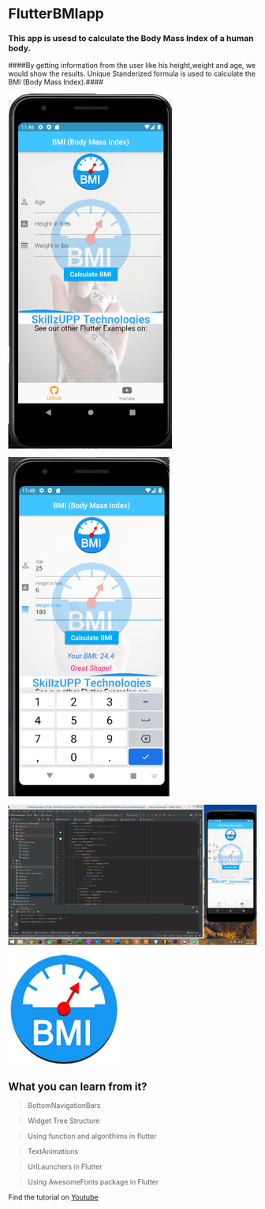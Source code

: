 # FlutterBMIapp
### This app is usesd to calculate the Body Mass Index of a human body.
####By getting information from the user like his height,weight and age, we would show the results.
Unique Standerized formula is used to calculate the BMI (Body Mass Index).####



![alt text](https://github.com/bilalsaeedjh/FlutterBMIApp/blob/master/images/github1.png?raw=true)

![alt text](https://github.com/bilalsaeedjh/FlutterBMIApp/blob/master/images/github2.png?raw=true)

![alt text](https://github.com/bilalsaeedjh/FlutterBMIApp/blob/master/images/github3.gif?raw=true)

![alt text](https://github.com/bilalsaeedjh/FlutterBMIApp/blob/master/images/bmi.png?raw=true)


## What you can learn from it?
  > BottomNavigationBars
  
  > Widget Tree Structure
  
  > Using function and algorithims in flutter
  
  > TextAnimations
  
  > UrlLaunchers in Flutter
  
  > Using AwesomeFonts package in Flutter
  
  
Find the tutorial on [Youtube](https://www.youtube.com/channel/UCZSgQGG74K2yuEDnbG4U1tQ?view_as=subscriber)


